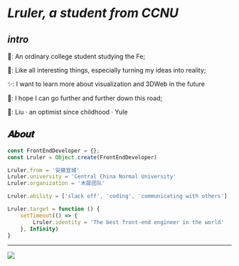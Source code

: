 # *Lruler, a student from CCNU*

## *intro*

💁: An ordinary college student studying the Fe;

🙈: Like all interesting things, especially turning my ideas into reality;

✨: I want to learn more about visualization and 3DWeb in the future

💖: I hope I can go further and further down this road;

💪: Liu · an optimist since childhood · Yule

## 𝑨𝒃𝒐𝒖𝒕

```js
const FrontEndDeveloper = {};
const Lruler = Object.create(FrontEndDeveloper)

Lruler.from = '安徽宣城'
Lruler.university = 'Central China Normal University'
Lruler.organization = '木犀团队'

Lruler.ability = ['slack off', 'coding', 'communicating with others']

Lruler.target = function () {
    setTimeout(() => {
        Lruler.identity = 'The best front-end engineer in the world'
    }, Infinity)
}
```

****

![](https://github-readme-stats.vercel.app/api?username=Lruler)
